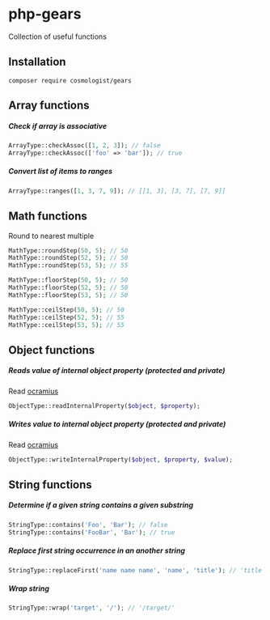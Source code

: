 # php-gears
Collection of useful functions

## Installation
```
composer require cosmologist/gears
```

## Array functions

##### Check if array is associative
```php
ArrayType::checkAssoc([1, 2, 3]); // false
ArrayType::checkAssoc(['foo' => 'bar']); // true
```

##### Convert list of items to ranges
```php
ArrayType::ranges([1, 3, 7, 9]); // [[1, 3], [3, 7], [7, 9]]
```

## Math functions
Round to nearest multiple
```php
MathType::roundStep(50, 5); // 50
MathType::roundStep(52, 5); // 50
MathType::roundStep(53, 5); // 55

MathType::floorStep(50, 5); // 50
MathType::floorStep(52, 5); // 50
MathType::floorStep(53, 5); // 50

MathType::ceilStep(50, 5); // 50
MathType::ceilStep(52, 5); // 55
MathType::ceilStep(53, 5); // 55
```

## Object functions
##### Reads value of internal object property (protected and private)
Read [ocramius](https://ocramius.github.io/blog/accessing-private-php-class-members-without-reflection/)
```php
ObjectType::readInternalProperty($object, $property);
```
##### Writes value to internal object property (protected and private)
Read [ocramius](https://ocramius.github.io/blog/accessing-private-php-class-members-without-reflection/)
```php
ObjectType::writeInternalProperty($object, $property, $value);
```

## String functions
##### Determine if a given string contains a given substring
```php
StringType::contains('Foo', 'Bar'); // false
StringType::contains('FooBar', 'Bar'); // true
```
##### Replace first string occurrence in an another string
```php
StringType::replaceFirst('name name name', 'name', 'title'); // 'title name name'
```
##### Wrap string
```php
StringType::wrap('target', '/'); // '/target/'
```